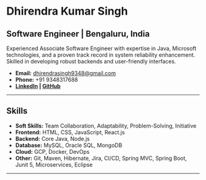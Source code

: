 # Dhirendra Kumar Singh

## Software Engineer | Bengaluru, India

Experienced Associate Software Engineer with expertise in Java, Microsoft technologies, and a proven track record in system reliability enhancement. Skilled in developing robust backends and user-friendly interfaces.

- **Email:** dhirendrasingh9348@gmail.com
- **Phone:** +91 9348317688
- **[LinkedIn](https://www.linkedin.com/in/dhirendrakusingh/) | [GitHub](https://github.com/DhirendraSingh12)**

---

## Skills

- **Soft Skills:** Team Collaboration, Adaptability, Problem-Solving, Initiative
- **Frontend:** HTML, CSS, JavaScript, React.js
- **Backend:** Core Java, Node.js
- **Database:** MySQL, Oracle SQL, MongoDB
- **Cloud:** GCP, Docker, DevOps
- **Other:** Git, Maven, Hibernate, Jira, CI/CD, Spring MVC, Spring Boot, Junit 5, Microservices, Eclipse

---
